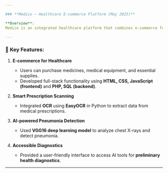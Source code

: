 ```yaml
---

### **Medico – Healthcare E-commerce Platform (May 2025)**

**Overview**:
Medico is an integrated healthcare platform that combines e-commerce functionality with AI-driven diagnostic tools to improve healthcare accessibility and efficiency.

---
```


### 🔹 **Key Features**:

1. **E-commerce for Healthcare**

   * Users can purchase medicines, medical equipment, and essential supplies.
   * Developed full-stack functionality using **HTML, CSS, JavaScript (frontend)** and **PHP, SQL (backend)**.

2. **Smart Prescription Scanning**

   * Integrated **OCR** using **EasyOCR** in Python to extract data from medical prescriptions.

3. **AI-powered Pneumonia Detection**

   * Used **VGG16 deep learning model** to analyze chest X-rays and detect pneumonia.

4. **Accessible Diagnostics**

   * Provided a user-friendly interface to access AI tools for **preliminary health diagnostics**.

---
